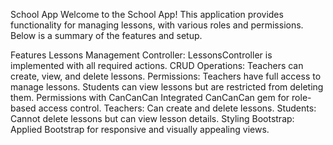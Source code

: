 School App
Welcome to the School App! This application provides functionality for managing lessons, with various roles and permissions. Below is a summary of the features and setup.

Features
Lessons Management
Controller: LessonsController is implemented with all required actions.
CRUD Operations: Teachers can create, view, and delete lessons.
Permissions:
Teachers have full access to manage lessons.
Students can view lessons but are restricted from deleting them.
Permissions with CanCanCan
Integrated CanCanCan gem for role-based access control.
Teachers: Can create and delete lessons.
Students: Cannot delete lessons but can view lesson details.
Styling
Bootstrap: Applied Bootstrap for responsive and visually appealing views.
